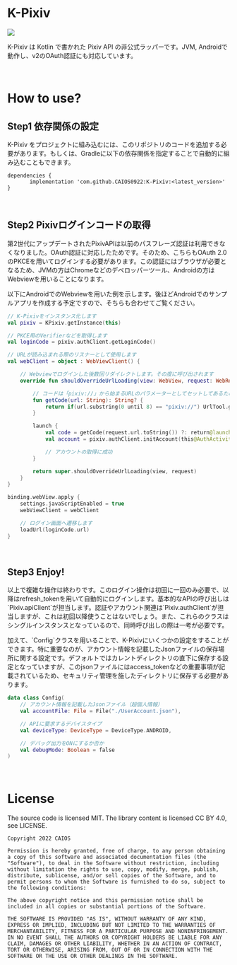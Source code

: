 # K-Pixiv

[![](https://jitpack.io/v/CAIOS0922/K-Pixiv.svg)](https://jitpack.io/#CAIOS0922/K-Pixiv)

K-Pixiv は Kotlin で書かれた Pixiv API の非公式ラッパーです。JVM, Androidで動作し、v2のOAuth認証にも対応しています。 

<br>

# How to use? 
## Step1 依存関係の設定

K-Pixiv をプロジェクトに組み込むには、このリポジトリのコードを追加する必要があります。もしくは、Gradleに以下の依存関係を指定することで自動的に組み込むこともできます。

```Gradle
dependencies {
       implementation 'com.github.CAIOS0922:K-Pixiv:<latest_version>'
}
```

<br>

## Step2 Pixivログインコードの取得
<p>第2世代にアップデートされたPixivAPIは以前のパスフレーズ認証は利用できなくなりました。OAuth認証に対応したためです。そのため、こちらもOAuth 2.0のPKCEを用いてログインする必要があります。この認証にはブラウザが必要となるため、JVMの方はChromeなどのデベロッパーツール、Androidの方はWebviewを用いることになります。</p>

<p>以下にAndroidでのWebviewを用いた例を示します。後ほどAndroidでのサンプルアプリを作成する予定ですので、そちらも合わせてご覧ください。</p>

```Kotlin
// K-Pixivをインスタンス化します
val pixiv = KPixiv.getInstance(this)

// PKCE用のVerifierなどを取得します
val loginCode = pixiv.authClient.getLoginCode()

// URLが読み込まれる際のリスナーとして使用します
val webClient = object : WebViewClient() {

    // Webviewでログインした後数回リダイレクトします。その度に呼び出されます
    override fun shouldOverrideUrlLoading(view: WebView, request: WebResourceRequest): Boolean {

        // コードは「pixiv://」から始まるURLのパラメーターとしてセットしてあるため、それを取得します
        fun getCode(url: String): String? {
            return if(url.substring(0 until 8) == "pixiv://") UrlTool.getParameter(url)["code"] else null
        }

        launch {
            val code = getCode(request.url.toString()) ?: return@launch
            val account = pixiv.authClient.initAccount(this@AuthActivity, loginCode.apply { this.code = code })

            // アカウントの取得に成功
        }

        return super.shouldOverrideUrlLoading(view, request)
    }
}

binding.webView.apply {
    settings.javaScriptEnabled = true
    webViewClient = webClient

    // ログイン画面へ遷移します
    loadUrl(loginCode.url)
}
```

<br>

## Step3 Enjoy!
<p>以上で複雑な操作は終わりです。このログイン操作は初回に一回のみ必要で、以降はrefresh_tokenを用いて自動的にログインします。基本的なAPIの呼び出しは`Pixiv.apiClient`が担当します。認証やアカウント関連は`Pixiv.authClient`が担当しますが、これは初回以降使うことはないでしょう。また、これらのクラスはシングルインスタンスとなっているので、同時呼び出しの際は一考が必要です。</p>

<p>加えて、`Config`クラスを用いることで、K-Pixivにいくつかの設定をすることができます。特に重要なのが、アカウント情報を記載したJsonファイルの保存場所に関する設定です。デフォルトではカレントディレクトリの直下に保存する設定となっていますが、このjsonファイルにはaccess_tokenなどの重要事項が記載されているため、セキュリティ管理を施したディレクトリに保存する必要があります。</P>

```Kotlin
data class Config(
    // アカウント情報を記載したJsonファイル（超個人情報）
    val accountFile: File = File("./UserAccount.json"),

    // APIに要求するデバイスタイプ
    val deviceType: DeviceType = DeviceType.ANDROID,

    // デバッグ出力をONにするか否か
    val debugMode: Boolean = false
)
```

<br>

# License
The source code is licensed MIT. The library content is licensed CC BY 4.0, see LICENSE.

```
Copyright 2022 CAIOS

Permission is hereby granted, free of charge, to any person obtaining a copy of this software and associated documentation files (the "Software"), to deal in the Software without restriction, including without limitation the rights to use, copy, modify, merge, publish, distribute, sublicense, and/or sell copies of the Software, and to permit persons to whom the Software is furnished to do so, subject to the following conditions:

The above copyright notice and this permission notice shall be included in all copies or substantial portions of the Software.

THE SOFTWARE IS PROVIDED "AS IS", WITHOUT WARRANTY OF ANY KIND, EXPRESS OR IMPLIED, INCLUDING BUT NOT LIMITED TO THE WARRANTIES OF MERCHANTABILITY, FITNESS FOR A PARTICULAR PURPOSE AND NONINFRINGEMENT. IN NO EVENT SHALL THE AUTHORS OR COPYRIGHT HOLDERS BE LIABLE FOR ANY CLAIM, DAMAGES OR OTHER LIABILITY, WHETHER IN AN ACTION OF CONTRACT, TORT OR OTHERWISE, ARISING FROM, OUT OF OR IN CONNECTION WITH THE SOFTWARE OR THE USE OR OTHER DEALINGS IN THE SOFTWARE.
```